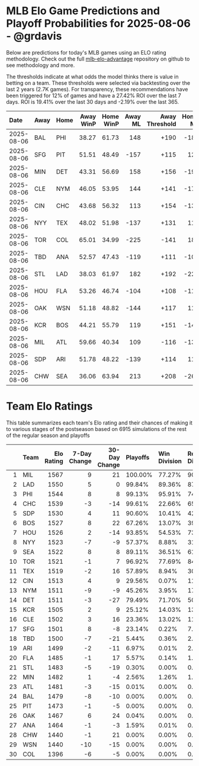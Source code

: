 # MLB Elo Game Predictions and Playoff Probabilities for 2025-08-06 - @grdavis
Below are predictions for today's MLB games using an ELO rating methodology. Check out the full [mlb-elo-advantage](https://github.com/grdavis/mlb-elo-advantage) repository on github to see methodology and more.

The thresholds indicate at what odds the model thinks there is value in betting on a team. These thresholds were selected via backtesting over the last 2 years (2.7K games). For transparency, these recommendations have been triggered for 12% of games and have a 27.42% ROI over the last 7 days. ROI is 19.41% over the last 30 days and -2.19% over the last 365.

| Date       | Away   | Home   |   Away WinP |   Home WinP |   Away ML |   Away Threshold |   Home ML |   Home Threshold |
|:-----------|:-------|:-------|------------:|------------:|----------:|-----------------:|----------:|-----------------:|
| 2025-08-06 | BAL    | PHI    |       38.27 |       61.73 |       148 |             +190 |      -181 |             -125 |
| 2025-08-06 | SFG    | PIT    |       51.51 |       48.49 |      -157 |             +115 |       129 |             +129 |
| 2025-08-06 | MIN    | DET    |       43.31 |       56.69 |       158 |             +156 |      -194 |             -104 |
| 2025-08-06 | CLE    | NYM    |       46.05 |       53.95 |       144 |             +141 |      -176 |             +106 |
| 2025-08-06 | CIN    | CHC    |       43.68 |       56.32 |       113 |             +154 |      -137 |             -103 |
| 2025-08-06 | NYY    | TEX    |       48.02 |       51.98 |      -137 |             +131 |       113 |             +114 |
| 2025-08-06 | TOR    | COL    |       65.01 |       34.99 |      -225 |             -141 |       181 |             +217 |
| 2025-08-06 | TBD    | ANA    |       52.57 |       47.43 |      -119 |             +111 |      -102 |             +134 |
| 2025-08-06 | STL    | LAD    |       38.03 |       61.97 |       182 |             +192 |      -226 |             -126 |
| 2025-08-06 | HOU    | FLA    |       53.26 |       46.74 |      -104 |             +108 |      -118 |             +138 |
| 2025-08-06 | OAK    | WSN    |       51.18 |       48.82 |      -144 |             +117 |       118 |             +127 |
| 2025-08-06 | KCR    | BOS    |       44.21 |       55.79 |       119 |             +151 |      -144 |             -101 |
| 2025-08-06 | MIL    | ATL    |       59.66 |       40.34 |       109 |             -116 |      -133 |             +175 |
| 2025-08-06 | SDP    | ARI    |       51.78 |       48.22 |      -139 |             +114 |       114 |             +130 |
| 2025-08-06 | CHW    | SEA    |       36.06 |       63.94 |       213 |             +208 |      -267 |             -136 |

# Team Elo Ratings
This table summarizes each team's Elo rating and their chances of making it to various stages of the postseason based on 6915 simulations of the rest of the regular season and playoffs

|    | Team   |   Elo Rating |   7-Day Change |   30-Day Change | Playoffs   | Win Division   | Reach Div. Rd.   | Reach CS   | Reach WS   | Win WS   |
|---:|:-------|-------------:|---------------:|----------------:|:-----------|:---------------|:-----------------|:-----------|:-----------|:---------|
|  1 | MIL    |         1567 |              9 |              21 | 100.00%    | 77.27%         | 90.83%           | 56.53%     | 34.63%     | 24.09%   |
|  2 | LAD    |         1550 |              5 |               0 | 99.84%     | 89.36%         | 87.06%           | 47.75%     | 23.56%     | 14.91%   |
|  3 | PHI    |         1544 |              8 |               8 | 99.13%     | 95.91%         | 74.32%           | 36.50%     | 16.47%     | 10.40%   |
|  4 | CHC    |         1539 |             -3 |             -14 | 99.61%     | 22.66%         | 65.38%           | 28.47%     | 14.09%     | 8.24%    |
|  5 | SDP    |         1530 |              4 |              11 | 90.60%     | 10.41%         | 42.68%           | 17.40%     | 7.10%      | 3.69%    |
|  6 | BOS    |         1527 |              8 |              22 | 67.26%     | 13.07%         | 39.06%           | 20.52%     | 11.03%     | 4.31%    |
|  7 | HOU    |         1526 |              2 |             -14 | 93.85%     | 54.53%         | 73.15%           | 38.44%     | 20.06%     | 7.85%    |
|  8 | NYY    |         1523 |             -7 |              -9 | 57.37%     | 8.88%          | 31.60%           | 15.95%     | 8.07%      | 2.81%    |
|  9 | SEA    |         1522 |              8 |               8 | 89.11%     | 36.51%         | 61.26%           | 30.54%     | 15.24%     | 5.63%    |
| 10 | TOR    |         1521 |             -1 |               7 | 96.92%     | 77.69%         | 84.58%           | 43.05%     | 22.04%     | 8.08%    |
| 11 | TEX    |         1519 |             -2 |              16 | 57.89%     | 8.94%          | 30.79%           | 15.63%     | 7.77%      | 2.94%    |
| 12 | CIN    |         1513 |              4 |               9 | 29.56%     | 0.07%          | 11.32%           | 3.95%      | 1.37%      | 0.71%    |
| 13 | NYM    |         1511 |             -9 |              -9 | 45.26%     | 3.95%          | 17.04%           | 5.80%      | 1.87%      | 0.93%    |
| 14 | DET    |         1511 |             -3 |             -27 | 79.49%     | 71.70%         | 50.70%           | 23.60%     | 10.76%     | 3.38%    |
| 15 | KCR    |         1505 |              2 |               9 | 25.12%     | 14.03%         | 13.04%           | 5.63%      | 2.31%      | 0.74%    |
| 16 | CLE    |         1502 |              3 |              16 | 23.36%     | 13.02%         | 11.86%           | 5.37%      | 2.24%      | 0.81%    |
| 17 | SFG    |         1501 |              8 |              -8 | 23.14%     | 0.22%          | 7.25%            | 2.39%      | 0.62%      | 0.26%    |
| 18 | TBD    |         1500 |             -7 |             -21 | 5.44%      | 0.36%          | 2.28%            | 0.67%      | 0.32%      | 0.06%    |
| 19 | ARI    |         1499 |             -2 |             -11 | 6.97%      | 0.01%          | 2.21%            | 0.74%      | 0.19%      | 0.12%    |
| 20 | FLA    |         1485 |             -1 |              17 | 5.57%      | 0.14%          | 1.84%            | 0.48%      | 0.10%      | 0.03%    |
| 21 | STL    |         1483 |             -5 |             -19 | 0.30%      | 0.00%          | 0.09%            | 0.00%      | 0.00%      | 0.00%    |
| 22 | MIN    |         1482 |              1 |              -4 | 2.56%      | 1.26%          | 1.19%            | 0.45%      | 0.09%      | 0.03%    |
| 23 | ATL    |         1481 |             -3 |             -15 | 0.01%      | 0.00%          | 0.00%            | 0.00%      | 0.00%      | 0.00%    |
| 24 | BAL    |         1479 |             -8 |             -10 | 0.00%      | 0.00%          | 0.00%            | 0.00%      | 0.00%      | 0.00%    |
| 25 | PIT    |         1473 |             -1 |              -5 | 0.00%      | 0.00%          | 0.00%            | 0.00%      | 0.00%      | 0.00%    |
| 26 | OAK    |         1467 |              6 |              24 | 0.04%      | 0.00%          | 0.03%            | 0.03%      | 0.01%      | 0.00%    |
| 27 | ANA    |         1464 |             -1 |              -3 | 1.59%      | 0.01%          | 0.46%            | 0.13%      | 0.06%      | 0.00%    |
| 28 | CHW    |         1440 |             -1 |              21 | 0.00%      | 0.00%          | 0.00%            | 0.00%      | 0.00%      | 0.00%    |
| 29 | WSN    |         1440 |            -10 |             -15 | 0.00%      | 0.00%          | 0.00%            | 0.00%      | 0.00%      | 0.00%    |
| 30 | COL    |         1396 |             -6 |              -5 | 0.00%      | 0.00%          | 0.00%            | 0.00%      | 0.00%      | 0.00%    |